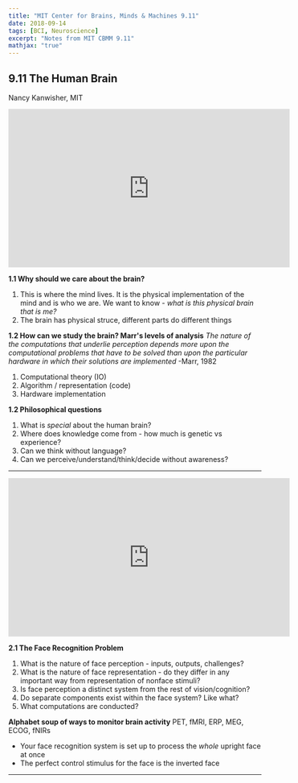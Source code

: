 ```yaml
---
title: "MIT Center for Brains, Minds & Machines 9.11"
date: 2018-09-14
tags: [BCI, Neuroscience]
excerpt: "Notes from MIT CBMM 9.11"
mathjax: "true"
---
```


## 9.11 The Human Brain
Nancy Kanwisher, MIT

<iframe src="https://www.youtube.com/embed/i1pdQjdAndc" width="560" height="315" frameborder="0"> </iframe>


**1.1 Why should we care about the brain?**
1. This is where the mind lives. It is the physical implementation of the mind and is who we are. We want to know - *what is this physical brain that is me?*
2. The brain has physical struce, different parts do different things

**1.2 How can we study the brain? Marr's levels of analysis**
*The nature of the computations that underlie perception depends more upon the computational problems that have to be solved than upon the particular hardware in which their solutions are implemented* -Marr, 1982
1. Computational theory (IO)
2. Algorithm / representation (code)
3. Hardware implementation

**1.2 Philosophical questions**
1. What is *special* about the human brain?
2. Where does knowledge come from - how much is genetic vs experience?
3. Can we think without language?
4. Can we perceive/understand/think/decide without awareness?

---

<iframe src="https://www.youtube.com/embed/H2HFzAYRwSM" width="560" height="315" frameborder="0"> </iframe>


**2.1 The Face Recognition Problem**
1. What is the nature of face perception - inputs, outputs, challenges?
2. What is the nature of face representation - do they differ in any important way from representation of nonface stimuli?
3. Is face perception a distinct system from the rest of vision/cognition?
4. Do separate components exist within the face system? Like what?
5. What computations are conducted?

**Alphabet soup of ways to monitor brain activity**
PET, fMRI, ERP, MEG, ECOG, fNIRs

- Your face recognition system is set up to process the *whole* upright face at once
- The perfect control stimulus for the face is the inverted face

---

